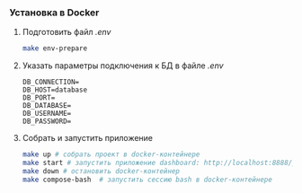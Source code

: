 ### Установка в Docker

1. Подготовить файл *.env*

    ```sh
    make env-prepare
    ```

2. Указать параметры подключения к БД в файле *.env*

    ```dotenv
    DB_CONNECTION=
    DB_HOST=database
    DB_PORT=
    DB_DATABASE=
    DB_USERNAME=
    DB_PASSWORD=
    ```

3. Собрать и запустить приложение

    ```sh
    make up # собрать проект в docker-контейнере
    make start # запустить приложение dashboard: http://localhost:8888/public/, api: http://localhost:8888/public/api/texts/{service}
    make down # остановить docker-контейнер
    make compose-bash  # запустить сессию bash в docker-контейнере
    ```
